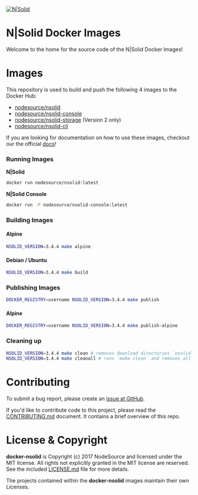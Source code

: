 [![N|Solid](https://s3.amazonaws.com/assets.nodesource.com/nsolid-logo-dark%402x.png)](https://nodesource.com/products/nsolid)

N|Solid Docker Images
=====================

Welcome to the home for the source code of the N|Solid Docker Images!

# Images

This repository is used to build and push the following 4 images to the Docker Hub:

* [nodesource/nsolid](https://hub.docker.com/r/nodesource/nsolid)
* [nodesource/nsolid-console](https://hub.docker.com/r/nodesource/nsolid-console)
* [nodesource/nsolid-storage](https://hub.docker.com/r/nodesource/nsolid-storage) (Version 2 only)
* [nodesource/nsolid-cli](https://hub.docker.com/r/nodesource/nsolid-cli)

If you are looking for documentation on how to use these images, checkout our the official [docs](https://docs.nodesource.com)!

### Running Images

**N|Solid**

```bash
docker run nodesource/nsolid:latest
```

**N|Solid Console**

```bash
docker run -P nodesource/nsolid-console:latest
```

### Building Images

#### Alpine

```bash
NSOLID_VERSION=3.4.4 make alpine
```

#### Debian / Ubuntu

```bash
NSOLID_VERSION=3.4.4 make build
```

### Publishing Images

```bash
DOCKER_REGISTRY=username NSOLID_VERSION=3.4.4 make publish
```

#### Alpine

```bash
DOCKER_REGISTRY=username NSOLID_VERSION=3.4.4 make publish-alpine
```


### Cleaning up

```bash
NSOLID_VERSION=3.4.4 make clean # removes download directories `nsolid-bundle-*`
NSOLID_VERSION=3.4.4 make cleanall # runs `make clean` and removes all docker images with label=nodesource=nsolid
```

# Contributing

To submit a bug report, please create an [issue at GitHub](https://github.com/nodesource/docker-nsolid/issues/new).

If you'd like to contribute code to this project, please read the
[CONTRIBUTING.md](https://github.com/nodesource/docker-nsolid/blob/master/CONTRIBUTING.md) document. It contains a brief overview of this repo.

# License & Copyright

**docker-nsolid** is Copyright (c) 2017 NodeSource and licensed under the
MIT license. All rights not explicitly granted in the MIT license are reserved.
See the included [LICENSE.md](https://github.com/nodesource/docker-node/blob/master/LICENSE.md) file for more details.

The projects contained within the **docker-nsolid** images maintain their own Licenses.
